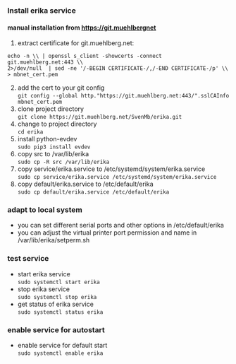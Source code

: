 ### Install erika service

#### manual installation from https://git.muehlbergnet

1. extract certificate for git.muehlberg.net:  
```
echo -n \\ | openssl s_client -showcerts -connect git.muehlberg.net:443 \\
2>/dev/null  | sed -ne '/-BEGIN CERTIFICATE-/,/-END CERTIFICATE-/p' \\
> mbnet_cert.pem
```
2. add the cert to your git config  
`git config --global http."https://git.muehlberg.net:443/".sslCAInfo mbnet_cert.pem`
3. clone project directory  
`git clone https://git.muehlberg.net/SvenMb/erika.git`
4. change to project directory  
`cd erika`
5.  install python-evdev  
`sudo pip3 install evdev`
6.  copy src to /var/lib/erika  
`sudo cp -R src /var/lib/erika`
7. copy service/erika.service to /etc/systemd/system/erika.service  
`sudo cp service/erika.service /etc/systemd/system/erika.service`
8. copy default/erika.service to /etc/default/erika  
`sudo cp default/erika.service /etc/default/erika`

### adapt to local system

* you can set different serial ports and other options in /etc/default/erika
* you can adjust the virtual printer port permission and name in /var/lib/erika/setperm.sh

### test service

* start erika service  
  `sudo systemctl start erika`
* stop erika service  
  `sudo systemctl stop erika`
* get status of erika service  
  `sudo systemctl status erika`

### enable service for autostart 

* enable service for default start  
  `sudo systemctl enable erika`
